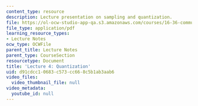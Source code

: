 ```yaml
---
content_type: resource
description: Lecture presentation on sampling and quantization.
file: https://ol-ocw-studio-app-qa.s3.amazonaws.com/courses/16-36-communication-systems-engineering-spring-2009/d91cdcc10683c573cc668c5b1ab3aab6_MIT16_36s09_lec04.pdf
file_type: application/pdf
learning_resource_types:
- Lecture Notes
ocw_type: OCWFile
parent_title: Lecture Notes
parent_type: CourseSection
resourcetype: Document
title: 'Lecture 4: Quantization'
uid: d91cdcc1-0683-c573-cc66-8c5b1ab3aab6
video_files:
  video_thumbnail_file: null
video_metadata:
  youtube_id: null
---
```

